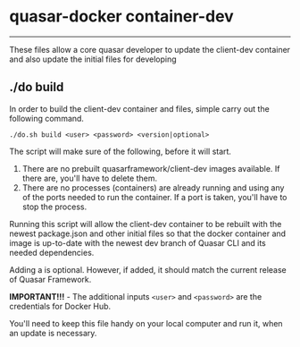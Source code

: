 # quasar-docker container-dev
___

These files allow a core quasar developer to update the client-dev container and also update the initial files for developing 

## ./do build

In order to build the client-dev container and files, simple carry out the following command.

`./do.sh build <user> <password> <version|optional>`

The script will make sure of the following, before it will start.

1. There are no prebuilt quasarframework/client-dev images available. If there are, you'll have to delete them. 
2. There are no processes (containers) are already running and using any of the ports needed to run the container. If a port is taken, you'll have to stop the process. 

Running this script will allow the client-dev container to be rebuilt with the newest package.json and other initial files so that the docker container and image is up-to-date with the newest dev branch of Quasar CLI and its needed dependencies.

Adding a <version> is optional. However, if added, it should match the current release of Quasar Framework.

**IMPORTANT!!!** - The additional inputs `<user>` and `<password>` are the credentials for Docker Hub. 

You'll need to keep this file handy on your local computer and run it, when an update is necessary.
